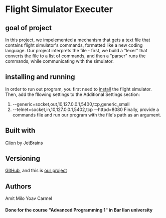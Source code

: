 # Flight Simulator Executer

## goal of project

In this project, we impelemented a mechanism that gets a text file that contains flight simulator's commands, formatted like a new coding language.
Our project interprets the file - first, we build a "lexer" that converts the file to a list of commands, and then a "parser" runs the commands, while communicating with the simulator.

## installing and running

In order to run out program, you first need to [install](https://sourceforge.net/projects/flightgear/) the flight simulator.
Then, add the fllowing settings to the Additional Settings section:
 1. --generic=socket,out,10,127.0.0.1,5400,tcp,generic_small
 2. --telnet=socket,in,10,127.0.0.1,5402,tcp --httpd=8080
Finally, provide a commands file and run our program with the file's path as an argument.

## Built with

[Clion](https://www.jetbrains.com/clion/promo/?gclid=CjwKCAiA0svwBRBhEiwAHqKjFtmdeINGBWxR4nVxX0uMlDRj040mA5VabRmVGNzRgEpsk51j_XhrmBoCA5QQAvD_BwE&gclsrc=aw.ds) by JetBrains

## Versioning

[GitHub](https://github.com/), and this is [our project](https://github.com/Amit-Milo/Advanced-Programming)

## Authors

Amit Milo
Yoav Carmel

#### Done for the course "Advanced Programming 1" in Bar Ilan university







